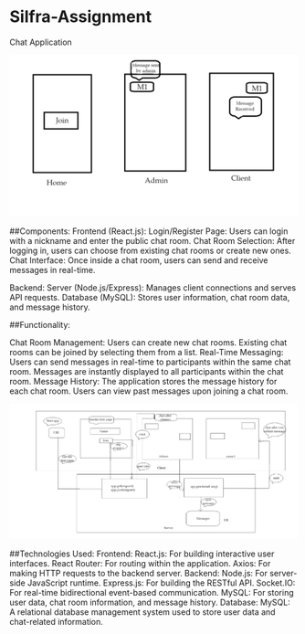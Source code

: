 # Silfra-Assignment
Chat Application

<img src="Readme Images/1.png">

##Components:
Frontend (React.js):
Login/Register Page: Users can login with a nickname and enter the public chat room.
Chat Room Selection: After logging in, users can choose from existing chat rooms or create new ones.
Chat Interface: Once inside a chat room, users can send and receive messages in real-time.


Backend:
Server (Node.js/Express): Manages client connections and serves API requests.
Database (MySQL): Stores user information, chat room data, and message history.

##Functionality:

Chat Room Management:
Users can create new chat rooms.
Existing chat rooms can be joined by selecting them from a list.
Real-Time Messaging:
Users can send messages in real-time to participants within the same chat room.
Messages are instantly displayed to all participants within the chat room.
Message History:
The application stores the message history for each chat room.
Users can view past messages upon joining a chat room.

<img src="Readme Images/2.png">


##Technologies Used:
Frontend:
React.js: For building interactive user interfaces.
React Router: For routing within the application.
Axios: For making HTTP requests to the backend server.
Backend:
Node.js: For server-side JavaScript runtime.
Express.js: For building the RESTful API.
Socket.IO: For real-time bidirectional event-based communication.
MySQL: For storing user data, chat room information, and message history.
Database:
MySQL: A relational database management system used to store user data and chat-related information.
